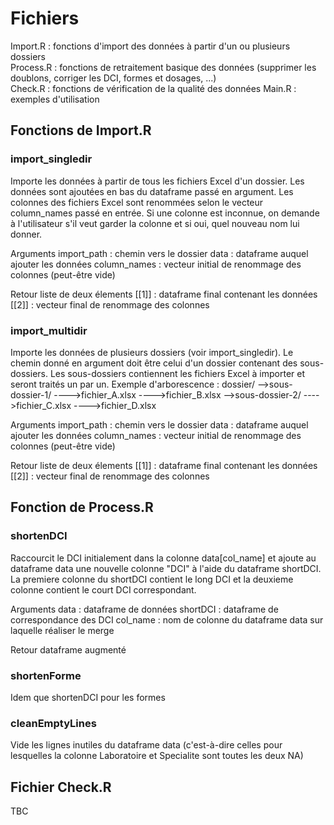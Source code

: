 # Fichiers

Import.R : fonctions d'import des données à partir d'un ou plusieurs dossiers\
Process.R : fonctions de retraitement basique des données (supprimer les doublons, corriger les DCI, formes et dosages, ...)\
Check.R : fonctions de vérification de la qualité des données
Main.R : exemples d'utilisation

## Fonctions de Import.R

### import_singledir
Importe les données à partir de tous les fichiers Excel d'un dossier. Les données sont ajoutées en bas du dataframe passé en argument. Les colonnes des fichiers Excel sont renommées selon le vecteur column_names passé en entrée. Si une colonne est inconnue, on demande à l'utilisateur s'il veut garder la colonne et si oui, quel nouveau nom lui donner.

Arguments
import_path : chemin vers le dossier
data : dataframe auquel ajouter les données
column_names : vecteur initial de renommage des colonnes (peut-être vide)

Retour
liste de deux élements
[[1]] : dataframe final contenant les données
[[2]] : vecteur final de renommage des colonnes

### import_multidir
Importe les données de plusieurs dossiers (voir import_singledir). Le chemin donné en argument doit être celui d'un dossier contenant des sous-dossiers. Les sous-dossiers contiennent les fichiers Excel à importer et seront traités un par un.
Exemple d'arborescence :
dossier/
-->sous-dossier-1/
---->fichier_A.xlsx
---->fichier_B.xlsx
-->sous-dossier-2/
---->fichier_C.xlsx
---->fichier_D.xlsx

Arguments
import_path : chemin vers le dossier
data : dataframe auquel ajouter les données
column_names : vecteur initial de renommage des colonnes (peut-être vide)

Retour
liste de deux élements
[[1]] : dataframe final contenant les données
[[2]] : vecteur final de renommage des colonnes

## Fonction de Process.R

### shortenDCI
Raccourcit le DCI initialement dans la colonne data[col_name] et ajoute au dataframe data une nouvelle colonne "DCI" à l'aide du dataframe shortDCI.
La premiere colonne du shortDCI contient le long DCI et la deuxieme colonne contient le court DCI correspondant.

Arguments
data : dataframe de données
shortDCI : dataframe de correspondance des DCI
col_name : nom de colonne du dataframe data sur laquelle réaliser le merge

Retour
dataframe augmenté

### shortenForme
Idem que shortenDCI pour les formes

### cleanEmptyLines
Vide les lignes inutiles du dataframe data (c'est-à-dire celles pour lesquelles la colonne Laboratoire et Specialite sont toutes les deux NA)

## Fichier Check.R

TBC
